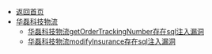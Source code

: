 - [返回首页](/)
- [华磊科技物流](华磊科技物流/)
  - [华磊科技物流getOrderTrackingNumber存在sql注入漏洞](华磊科技物流/华磊科技物流getOrderTrackingNumber存在sql注入漏洞.md)
  - [华磊科技物流modifyInsurance存在sql注入漏洞](华磊科技物流/华磊科技物流modifyInsurance存在sql注入漏洞.md)
